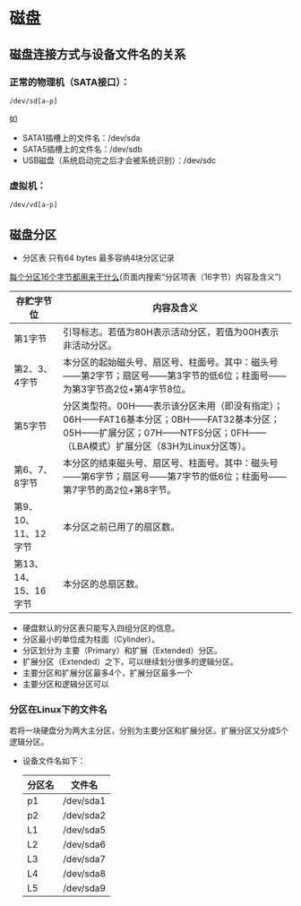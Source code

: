 # 磁盘
## 磁盘连接方式与设备文件名的关系
### 正常的物理机（SATA接口）：
    /dev/sd[a-p]
  
  如  
* SATA1插槽上的文件名：/dev/sda
* SATA5插槽上的文件名：/dev/sdb
* USB磁盘（系统启动完之后才会被系统识别）：/dev/sdc

### 虚拟机：
    /dev/vd[a-p]

## 磁盘分区
* 分区表 只有64 bytes 最多容纳4块分区记录

[每个分区16个字节都用来干什么](https://baike.baidu.com/item/%E4%B8%BB%E5%BC%95%E5%AF%BC%E8%AE%B0%E5%BD%95#2_3)(页面内搜索“分区项表（16字节）内容及含义”)

| 存贮字节位           | 内容及含义                                                                                                                                                          |
| -------------------- | ------------------------------------------------------------------------------------------------------------------------------------------------------------------- |
| 第1字节              | 引导标志。若值为80H表示活动分区，若值为00H表示非活动分区。                                                                                                          |
| 第2、3、4字节        | 本分区的起始磁头号、扇区号、柱面号。其中：磁头号——第2字节；扇区号——第3字节的低6位；柱面号——为第3字节高2位+第4字节8位。                                              |
| 第5字节              | 分区类型符。00H——表示该分区未用（即没有指定）；06H——FAT16基本分区；0BH——FAT32基本分区；05H——扩展分区；07H——NTFS分区；0FH——（LBA模式）扩展分区（83H为Linux分区等）。 |
| 第6、7、8字节        | 本分区的结束磁头号、扇区号、柱面号。其中：磁头号——第6字节；扇区号——第7字节的低6位；柱面号——第7字节的高2位+第8字节。                                                 |
| 第9、10、11、12字节  | 本分区之前已用了的扇区数。                                                                                                                                          |
| 第13、14、15、16字节 | 本分区的总扇区数。                                                                                                                                                  |

* 硬盘默认的分区表只能写入四组分区的信息。
* 分区最小的单位成为柱面（Cylinder）。
* 分区划分为 主要（Primary）和扩展（Extended）分区。
* 扩展分区（Extended）之下，可以继续划分很多的逻辑分区。
* 主要分区和扩展分区最多4个，扩展分区最多一个
* 主要分区和逻辑分区可以

### 分区在Linux下的文件名
若将一块硬盘分为两大主分区，分别为主要分区和扩展分区。扩展分区又分成5个逻辑分区。

* 设备文件名如下：
  
  | 分区名 | 文件名    |
  | ------ | --------- |
  | p1     | /dev/sda1 |
  | p2     | /dev/sda2 |
  | L1     | /dev/sda5 |
  | L2     | /dev/sda6 |
  | L3     | /dev/sda7 |
  | L4     | /dev/sda8 |
  | L5     | /dev/sda9 |